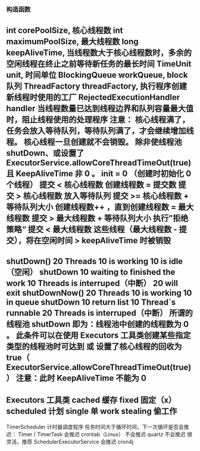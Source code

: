 ### 构造函数
int corePoolSize,                        核心线程数
int maximumPoolSize,                     最大线程数
long keepAliveTime,                      当线程数大于核心线程数时，多余的空闲线程在终止之前等待新任务的最长时间
TimeUnit unit,                           时间单位
BlockingQueue<Runnable> workQueue,       block队列
ThreadFactory threadFactory,             执行程序创建新线程时使用的工厂
RejectedExecutionHandler handler         当线程数量已达到线程边界和队列容量最大值时，阻止线程使用的处理程序
 注意：
     核心线程满了，任务会放入等待队列，等待队列满了，才会继续增加线程。
     核心线程一旦创建就不会销毁。
         除非使线程池shutDown、或设置了 ExecutorService.allowCoreThreadTimeOut(true) 且 KeepAliveTime 非 0 。
     init = 0 （创建时初始化 0 个线程）
     提交 < 核心线程数
         创建线程数 = 提交数
     提交 > 核心线程数
         放入等待队列
     提交 >= 核心线程数 + 等待队列大小
         创建线程数++ ，直到创建线程数 = 最大线程数
     提交 > 最大线程数 + 等待队列大小
         执行”拒绝策略“
     提交 < 最大线程数
         这些线程（最大线程数 - 提交），将在空闲时间 > keepAliveTime 时被销毁
------------------------------------------------------------------------------------------
shutDown()
     20 Threads
         10 is working
         10 is idle（空闲）
     shutDown
     10 waiting to finished the work
     10 Threads is interruped（中断）
     20 will exit
shutDownNow()
     20 Threads
         10 is working
         10 in queue
     shutDown
     10 return list<Runnable> 10 Thread`s runnable
     20 Threads is interruped（中断）
所谓的线程池 shutDown 即为：线程池中创建的线程数为 0 。
     此条件可以在使用 Executors 工具类创建某些指定类型的线程池时可达到
     或
     设置了核心线程的回收为 true（ ExecutorService.allowCoreThreadTimeOut(true) ）
         注意：此时 KeepAliveTime 不能为 0
------------------------------------------------------------------------------------------
Executors 工具类
     cached          缓存
     fixed           固定（x）
     scheduled       计划
     single          单
     work stealing   偷工作
------------------------------------------------------------------------------------------
TimerScheduler 计时器调度程序
                                 任务时间大于循环时间，下一次循环是否会推迟：
     Timer / TimerTask                         会推迟
     crontab（Linux）                         不会推迟
     quartz                                  不会推迟
             很灵活，推荐
     SchedulerExecutorService                 会推迟
     cron4j
